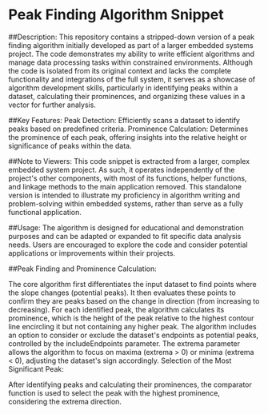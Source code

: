 # Peak Finding Algorithm Snippet


##Description:
This repository contains a stripped-down version of a peak finding algorithm initially developed as part of a larger embedded systems project. The code demonstrates my ability to write efficient algorithms and manage data processing tasks within constrained environments. Although the code is isolated from its original context and lacks the complete functionality and integrations of the full system, it serves as a showcase of algorithm development skills, particularly in identifying peaks within a dataset, calculating their prominences, and organizing these values in a vector for further analysis.

##Key Features:
Peak Detection: Efficiently scans a dataset to identify peaks based on predefined criteria.
Prominence Calculation: Determines the prominence of each peak, offering insights into the relative height or significance of peaks within the data.

##Note to Viewers:
This code snippet is extracted from a larger, complex embedded system project. As such, it operates independently of the project's other components, with most of its functions, helper functions, and linkage methods to the main application removed. This standalone version is intended to illustrate my proficiency in algorithm writing and problem-solving within embedded systems, rather than serve as a fully functional application.

##Usage:
The algorithm is designed for educational and demonstration purposes and can be adapted or expanded to fit specific data analysis needs. Users are encouraged to explore the code and consider potential applications or improvements within their projects.

##Peak Finding and Prominence Calculation:

The core algorithm first differentiates the input dataset to find points where the slope changes (potential peaks). It then evaluates these points to confirm they are peaks based on the change in direction (from increasing to decreasing).
For each identified peak, the algorithm calculates its prominence, which is the height of the peak relative to the highest contour line encircling it but not containing any higher peak.
The algorithm includes an option to consider or exclude the dataset's endpoints as potential peaks, controlled by the includeEndpoints parameter.
The extrema parameter allows the algorithm to focus on maxima (extrema > 0) or minima (extrema < 0), adjusting the dataset's sign accordingly.
Selection of the Most Significant Peak:

After identifying peaks and calculating their prominences, the comparator function is used to select the peak with the highest prominence, considering the extrema direction.
